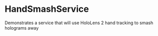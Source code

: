 # HandSmashService
Demonstrates a service that will use HoloLens 2 hand tracking to smash holograms away
